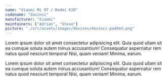 ```yaml
---
name: "Xiaomi Mi 9T / Redmi K20"
codename: "davinci"
manufacturer: "Xiaomi"
maintainers: ["Adrian", "Steve"]
picture: "./src/assets/images/devices/davinci-padded.png"
---
```


Lorem ipsum dolor sit amet consectetur adipisicing elit. Quia quod ullam sit ea cumque soluta autem minus accusantium! Consequatur aspernatur rem natus quod nesciunt tempora! Nisi, quam veniam! Minima, earum.

Lorem ipsum dolor sit amet consectetur adipisicing elit. Quia quod ullam sit ea cumque soluta autem minus accusantium! Consequatur aspernatur rem natus quod nesciunt tempora! Nisi, quam veniam! Minima, earum.
